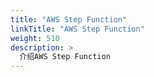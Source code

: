 ```yaml
---
title: "AWS Step Function"
linkTitle: "AWS Step Function"
weight: 510
description: >
  介绍AWS Step Function
---
```





